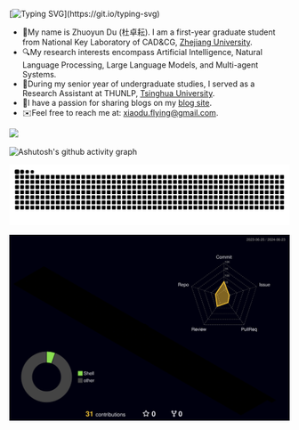 [![Typing SVG](https://readme-typing-svg.demolab.com?font=Fira+Code&pause=1000&background=FFF86400&random=false&width=635&lines=I+am+a+stdent.;I+am+a+sports+and+music+lover.;I+am+trying+to+make+changes+to+the+world.;I+am+what+I+am.)](https://git.io/typing-svg)

- 🙋My name is Zhuoyun Du (杜卓耘). I am a first-year graduate student from National Key Laboratory of CAD&CG, [Zhejiang University](https://www.zju.edu.cn/).
- 🔍My research interests encompass Artificial Intelligence, Natural Language Processing, Large Language Models, and Multi-agent Systems.
- 📖During my senior year of undergraduate studies, I served as a Research Assistant at THUNLP, [Tsinghua University](https://www.tsinghua.edu.cn).
- 🎠I have a passion for sharing blogs on my [blog site](https://xiaodu-flying.notion.site/Welcome-to-my-blog-1d6df6af187d4b3ea1020fcc73aeec43?pvs=4).
- ✉️Feel free to reach me at: [xiaodu.flying@gmail.com](xiaodu.flying@gmail.com).

![](https://komarev.com/ghpvc/?username=XiaoDu-flying)

![Ashutosh's github activity graph](https://github-readme-activity-graph.vercel.app/graph?username=XiaoDu-flying)

<picture>
  <source media="(prefers-color-scheme: dark)" srcset="https://raw.githubusercontent.com/XiaoDu-flying/XiaoDu-flying/output/github-contribution-grid-snake-dark.svg">
  <source media="(prefers-color-scheme: light)" srcset="https://raw.githubusercontent.com/XiaoDu-flying/XiaoDu-flying/output/github-contribution-grid-snake.svg">
  <img alt="github contribution grid snake animation" src="https://raw.githubusercontent.com/XiaoDu-flying/XiaoDu-flying/output/github-contribution-grid-snake.svg">
</picture>

![](./profile-3d-contrib/profile-night-rainbow.svg)
